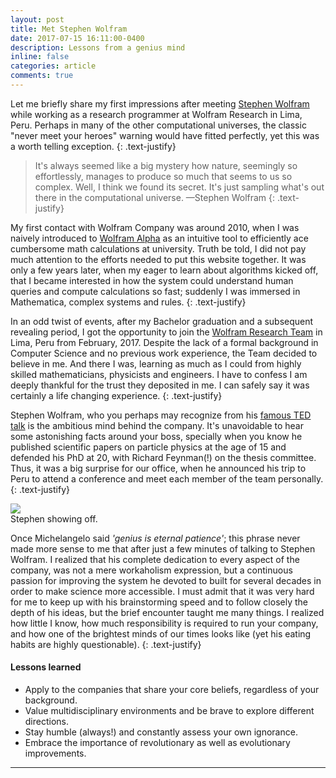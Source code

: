 ```yaml
---
layout: post
title: Met Stephen Wolfram
date: 2017-07-15 16:11:00-0400
description: Lessons from a genius mind
inline: false
categories: article
comments: true
---
```


Let me briefly share my first impressions after meeting [Stephen Wolfram](https://en.wikipedia.org/wiki/Stephen_Wolfram) while working as a research programmer at Wolfram Research in Lima, Peru. Perhaps in many of the other computational universes, the classic "never meet your heroes" warning would have fitted perfectly, yet this was a worth telling exception. 
{: .text-justify}


> It's always seemed like a big mystery how nature, seemingly so effortlessly, manages to produce so much that seems to us so complex. Well, I think we found its secret. It's just sampling what's out there in the computational universe.
> —Stephen Wolfram
{: .text-justify}

My first contact with Wolfram Company was around 2010, when I was naively  introduced to [Wolfram Alpha](http://www.wolframalpha.com/) as an intuitive tool to efficiently ace cumbersome math calculations at university. Truth be told, I did not pay much attention to the efforts needed to put this website together. It was only a few years later, when my eager to learn about algorithms kicked off, that I became interested in how the system could understand human queries and compute calculations so fast; suddenly I was immersed in Mathematica, complex systems and rules.
{: .text-justify}

In an odd twist of events, after my Bachelor graduation and a subsequent revealing period, I got the opportunity to join the [Wolfram Research Team](http://www.wolfram.com/) in Lima, Peru from February, 2017. Despite the lack of a formal background in Computer Science and no previous work experience, the Team decided to believe in me. And there I was, learning as much as I could from highly skilled mathematicians, physicists and engineers. I have to confess I am deeply thankful for the trust they deposited in me. I can safely say it was certainly a life changing experience. 
{: .text-justify}

Stephen Wolfram, who you perhaps may recognize from his  <a href="https://www.ted.com/talks/stephen_wolfram_computing_a_theory_of_everything/transcript?language=en" target="blank">famous TED talk</a> is the ambitious mind behind the company. It's unavoidable to hear some astonishing facts around your boss, specially when you know he published scientific papers on particle physics at the age of 15 and defended his PhD at 20, with Richard Feynman(!) on the thesis committee. Thus, it was a big surprise for our office, when he announced his trip to Peru to attend a conference and meet each member of the team personally. 
{: .text-justify}

<div class="img_row center">
    <img src="{{ site.baseurl }}/assets/img/stephen_wolfram.png">
</div>
<div class="col three caption">
    Stephen showing off. 
</div>

Once Michelangelo said <i>'genius is eternal patience'</i>; this phrase never made more sense to me that after just a few minutes of talking to Stephen Wolfram. I realized that his complete dedication to every aspect of the company, was not a mere workaholism expression, but a continuous passion for improving the system he devoted to built for several decades in order to make science more accessible. I must admit that it was very hard for me to keep up with his brainstorming speed and to follow closely the depth of his ideas, but the brief encounter taught me many things. I realized how little I know, how much responsibility is required to run your company, and how one of the brightest minds of our times looks like (yet his eating habits are highly questionable).
{: .text-justify}


#### Lessons learned
<ul>
    <li>Apply to the companies that share your core beliefs, regardless of your background.</li>
    <li>Value multidisciplinary environments and be brave to explore different directions.</li>
    <li>Stay humble (always!) and constantly assess your own ignorance.</li>
    <li>Embrace the importance of revolutionary as well as evolutionary improvements.</li>
</ul>

***

